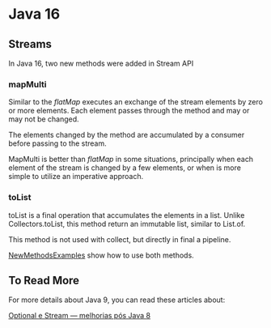 # Java 16

## Streams

In Java 16, two new methods were added in Stream API

### mapMulti

Similar to the _flatMap_ executes an exchange of the stream elements by zero or more elements. Each element passes through the method and may or may not be changed.

The elements changed by the method are accumulated by a consumer before passing to the stream.

MapMulti is better than _flatMap_ in some situations, principally when each element of the stream is changed by a few elements, or when is more simple to utilize an imperative approach.


### toList

toList is a final operation that accumulates the elements in a list. Unlike Collectors.toList, this method return an immutable list, similar to List.of.

This method is not used with collect, but directly in final a pipeline.

[NewMethodsExamples](https://github.com/frozendo/study-java/blob/java-16/src/com/frozendo/streams/NewMethodsExample.java) show how to use both methods.

## To Read More

For more details about Java 9, you can read these articles about:

[Optional e Stream — melhorias pós Java 8](https://frozendo.medium.com/optional-e-stream-melhorias-p%C3%B3s-java-8-95262079396f)